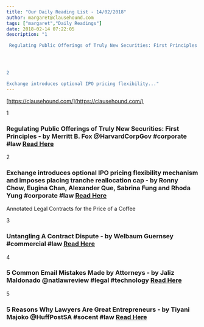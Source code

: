 ```yaml
---
title: "Our Daily Reading List - 14/02/2018"
author: margaret@clausehound.com
tags: ["margaret","Daily Readings"]
date: 2018-02-14 07:22:05
description: "1

 Regulating Public Offerings of Truly New Securities: First Principles - by Merritt B. Fox @HarvardCorpGov #corporate #law  Read Here

 


2

Exchange introduces optional IPO pricing flexibility..."
---
```


[https://clausehound.com/](https://clausehound.com/)

1

###  Regulating Public Offerings of Truly New Securities: First Principles - by Merritt B. Fox @HarvardCorpGov #corporate #law  [Read Here](https://corpgov.law.harvard.edu/2018/02/09/regulating-public-offerings-of-truly-new-securities-first-principles/)

 

2

### Exchange introduces optional IPO pricing flexibility mechanism and imposes placing tranche reallocation cap - by Ronny Chow, Eugina Chan, Alexander Que, Sabrina Fung and Rhoda Yung #corporate #law [Read Here](https://www.lexology.com/library/detail.aspx?g=14638f79-ba13-486d-a6a2-b484175adec7)

Annotated Legal Contracts
for the Price of a Coffee

3

### Untangling A Contract Dispute - by Welbaum Guernsey #commercial #law [Read Here](http://www.welbaum.com/blog/2018/02/untangling-a-contract-dispute.shtml)

 

4

### 5 Common Email Mistakes Made by Attorneys - by Jaliz Maldonado @natlawreview #legal #technology [Read Here](https://www.natlawreview.com/article/5-common-email-mistakes-made-attorneys)

 

5

###  5 Reasons Why Lawyers Are Great Entrepreneurs - by Tiyani Majoko @HuffPostSA #socent #law [Read Here](http://www.huffingtonpost.co.za/tiyani-majoko/5-reasons-why-lawyers-are-great-entrepreneurs_a_23333093/)

 